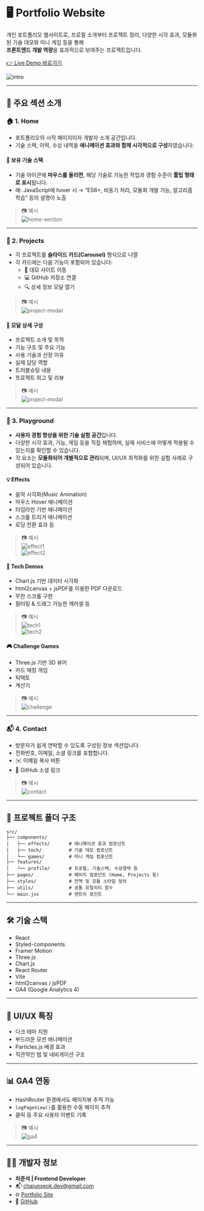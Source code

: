 # 🖥️ Portfolio Website

개인 포트폴리오 웹사이트로, 프로필 소개부터 프로젝트 정리, 다양한 시각 효과, 모듈화된 기술 데모와 미니 게임 등을 통해  
**프론트엔드 개발 역량**을 효과적으로 보여주는 프로젝트입니다.


[👉 Live Demo 바로가기](https://chajunseok.github.io/)

![intro](./docs/assets/main.gif)

---
## 🔸 주요 섹션 소개
### 🏠 1. Home

- 포트폴리오의 시작 페이지이자 개발자 소개 공간입니다.
- 기술 스택, 이력, 수상 내역을 **애니메이션 효과와 함께 시각적으로 구성**하였습니다:

#### 📌 보유 기술 스택

- 기술 아이콘에 **마우스를 올리면**, 해당 기술로 가능한 작업과 경험 수준이 **툴팁 형태로 표시**됩니다.
- 예: JavaScript에 hover 시 → “ES6+, 비동기 처리, 모듈화 개발 가능, 알고리즘 학습” 등의 설명이 노출


> 📷 예시  
> ![home-section](./docs/assets/home1.gif)

---

### 📁 2. Projects

- 각 프로젝트를 **슬라이드 카드(Carousel)** 형식으로 나열
- 각 카드에는 다음 기능이 포함되어 있습니다:
  - 🔗 데모 사이트 이동
  - 💻 GitHub 저장소 연결
  - 🔍 상세 정보 모달 열기

> 📷 예시  
> ![project-modal](./docs/assets/project1.gif)

#### 📑 모달 상세 구성

- 프로젝트 소개 및 목적
- 기능 구조 및 주요 기능
- 사용 기술과 선정 이유
- 실제 담당 역할
- 트러블슈팅 내용
- 프로젝트 회고 및 리뷰

> 📷 예시  
> ![project-modal](./docs/assets/project2.gif)

---

### 🧪 3. Playground

- **사용자 경험 향상을 위한 기술 실험 공간**입니다.  
- 다양한 시각 효과, 기능, 게임 등을 직접 체험하며, 실제 서비스에 어떻게 적용될 수 있는지를 확인할 수 있습니다.  
- 각 요소는 **모듈화되어 개별적으로 관리**되며, UI/UX 최적화를 위한 실험 사례로 구성되어 있습니다.

#### 💡 Effects
- 음악 시각화(Music Animation)
- 마우스 Hover 애니메이션
- 타임라인 기반 애니메이션
- 스크롤 트리거 애니메이션
- 로딩 전환 효과 등

> 📷 예시  
> ![effect1](./docs/assets/effect1.gif)  
> ![effect2](./docs/assets/effect2.gif)

#### 🧠 Tech Demos
- Chart.js 기반 데이터 시각화
- html2canvas + jsPDF를 이용한 PDF 다운로드
- 무한 스크롤 구현
- 필터링 & 드래그 가능한 캐러셀 등

> 📷 예시  
> ![tech1](./docs/assets/tech1.gif)  
> ![tech2](./docs/assets/tech2.gif)

#### 🎮 Challenge Games
- Three.js 기반 3D 뷰어
- 카드 매칭 게임
- 틱택토
- 계산기

> 📷 예시  
> ![challenge](./docs/assets/challenge.gif)  

---

### 📬 4. Contact

- 방문자가 쉽게 연락할 수 있도록 구성된 정보 섹션입니다.
- 전화번호, 이메일, 소셜 링크를 포함합니다.
- ✉️ 이메일 복사 버튼
- 🔗 GitHub 소셜 링크

> 📷 예시  
> ![contact](./docs/assets/contact.gif)

---

## 📁 프로젝트 폴더 구조

```
src/
├── components/
│   ├── effects/       # 애니메이션 효과 컴포넌트
│   ├── tech/          # 기술 데모 컴포넌트
│   └── games/         # 미니 게임 컴포넌트
├── features/
│   └── profile/       # 프로필, 기술스택, 수상경력 등
├── pages/             # 페이지 컴포넌트 (Home, Projects 등)
├── styles/            # 전역 및 모듈 스타일 정의
├── utils/             # 공통 유틸리티 함수
└── main.jsx           # 엔트리 포인트
```

---

## 🛠 기술 스택

- React
- Styled-components
- Framer Motion
- Three.js
- Chart.js
- React Router
- Vite
- html2canvas / jsPDF
- GA4 (Google Analytics 4)

---

## 🎨 UI/UX 특징

- 다크 테마 지원
- 부드러운 모션 애니메이션
- Particles.js 배경 효과
- 직관적인 탭 및 네비게이션 구조

---

## 📊 GA4 연동

- HashRouter 환경에서도 페이지뷰 추적 가능
- `logPageView()`를 활용한 수동 페이지 추적
- 클릭 등 주요 사용자 이벤트 기록

> 📷 예시  
> ![ga4](./docs/assets/ga4.gif)

---

## 🙋‍♂️ 개발자 정보

- **차준석 | Frontend Developer**
- 📬 chajunseok.dev@gmail.com
- 🌐 [Portfolio Site](https://chajunseok.github.io/)
- 🐙 [GitHub](https://github.com/chajunseok)
